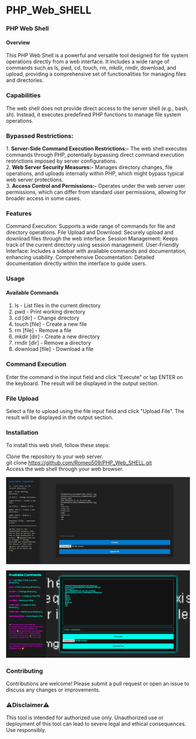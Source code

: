 # PHP_Web_SHELL

<h3>PHP Web Shell</h3>
<h4>Overview</h4>

This PHP Web Shell is a powerful and versatile tool designed for file system operations directly from a web interface. It includes a wide range of commands such as ls, pwd, cd, touch, rm, mkdir, rmdir, download, and upload, providing a comprehensive set of functionalities for managing files and directories. <br>
<h3>Capabilities</h3>
The web shell does not provide direct access to the server shell (e.g., bash, sh). Instead, it executes predefined PHP functions to manage file system operations.

<h3>Bypassed Restrictions:</h3>
1. <b>Server-Side Command Execution Restrictions:-</b> The web shell executes commands through PHP, potentially bypassing direct command execution restrictions imposed by server configurations. <br>
2. <b>Web Server Security Measures:-</b> Manages directory changes, file operations, and uploads internally within PHP, which might bypass typical web server protections. <br>
3. <b>Access Control and Permissions:-</b> Operates under the web server user permissions, which can differ from standard user permissions, allowing for broader access in some cases. <br>

<h3>Features</h3>
Command Execution: Supports a wide range of commands for file and directory operations.
File Upload and Download: Securely upload and download files through the web interface.
Session Management: Keeps track of the current directory using session management.
User-Friendly Interface: Includes a sidebar with available commands and documentation, enhancing usability.
Comprehensive Documentation: Detailed documentation directly within the interface to guide users.


<h3>Usage</h3>
<h4>Available Commands</h4>

1. ls - List files in the current directory <br>
2. pwd - Print working directory <br>
3. cd [dir] - Change directory <br>
4. touch [file] - Create a new file <br>
5. rm [file] - Remove a file <br>
6. mkdir [dir] - Create a new directory <br>
7. rmdir [dir] - Remove a directory <br>
8. download [file] - Download a file <br>

<h3>Command Execution</h3>
Enter the command in the input field and click "Execute" or tap ENTER on the keyboard. The result will be displayed in the output section.

<h3>File Upload</h3>
Select a file to upload using the file input field and click "Upload File". The result will be displayed in the output section.

<h3>Installation</h3>
To install this web shell, follow these steps:<br>

Clone the repository to your web server. <br>
git clone https://github.com/Romeo509/PHP_Web_SHELL.git <br>
Access the web shell through your web browser.

![Type1 Interface](type1.png)

![Type2 Interface](type2.png)



<h3>Contributing</h3>
Contributions are welcome! Please submit a pull request or open an issue to discuss any changes or improvements.

<h3>⚠️Disclaimer⚠️</h3>
This tool is intended for authorized use only. Unauthorized use or deployment of this tool can lead to severe legal and ethical consequences. Use responsibly.

